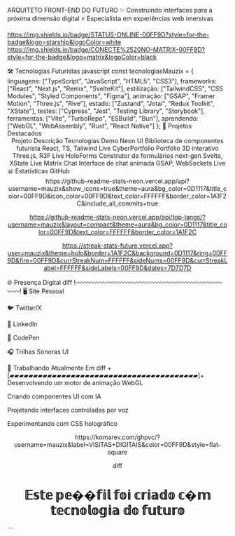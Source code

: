ARQUITETO FRONT-END DO FUTURO
✨ Construindo interfaces para a próxima dimensão digital
⚡ Especialista em experiências web imersivas

https://img.shields.io/badge/STATUS-ONLINE-00FF9D?style=for-the-badge&logo=starship&logoColor=white
https://img.shields.io/badge/CONECTE%2520NO-MATRIX-00FF9D?style=for-the-badge&logo=matrix&logoColor=black

</div>
🛠️ Tecnologias Futuristas
javascript
const tecnologiasMauzix = {
  linguagens: ["TypeScript", "JavaScript", "HTML5", "CSS3"],
  frameworks: ["React", "Next.js", "Remix", "SvelteKit"],
  estilização: ["TailwindCSS", "CSS Modules", "Styled Components", "Figma"],
  animação: ["GSAP", "Framer Motion", "Three.js", "Rive"],
  estado: ["Zustand", "Jotai", "Redux Toolkit", "XState"],
  testes: ["Cypress", "Jest", "Testing Library", "Storybook"],
  ferramentas: ["Vite", "TurboRepo", "ESBuild", "Bun"],
  aprendendo: ["WebGL", "WebAssembly", "Rust", "React Native"]
};
🚀 Projetos Destacados
<div align="center">
Projeto	Descrição	Tecnologias	Demo
Neon UI	Biblioteca de componentes futurista	React, TS, Tailwind	Live
CyberPortfolio	Portfólio 3D interativo	Three.js, R3F	Live
HoloForms	Construtor de formulários next-gen	Svelte, XState	Live
Matrix Chat	Interface de chat animada	GSAP, WebSockets	Live
</div>
📊 Estatísticas GitHub
<div align="center">
https://github-readme-stats-neon.vercel.app/api?username=mauzix&show_icons=true&theme=aura&bg_color=0D1117&title_color=00FF9D&icon_color=00FF9D&text_color=FFFFFF&border_color=1A1F2C&include_all_commits=true

https://github-readme-stats-neon.vercel.app/api/top-langs/?username=mauzix&layout=compact&theme=aura&bg_color=0D1117&title_color=00FF9D&text_color=FFFFFF&border_color=1A1F2C

https://streak-stats-future.vercel.app?user=mauzix&theme=holo&border=1A1F2C&background=0D1117&ring=00FF9D&fire=00FF9D&currStreakNum=FFFFFF&sideNums=00FF9D&currStreakLabel=FFFFFF&sideLabels=00FF9D&dates=7D7D7D

</div>
🌐 Presença Digital
diff
!〰️〰️〰️〰️〰️〰️〰️〰️〰️〰️〰️〰️〰️〰️〰️〰️〰️〰️〰️〰️〰️〰️〰️〰️〰️〰️!
🖥️ Site Pessoal

🐦 Twitter/X

💼 LinkedIn

🎨 CodePen

🎧 Trilhas Sonoras UI

🔮 Trabalhando Atualmente Em
diff
+[▰▰▰▰▰▰▰▰▰▰▰▰▰▰▰▰▰▰▰▰▰▰▰▰▰▰▰▰▰▰▰▰▰▰▰▰▰▰▰▰]+
Desenvolvendo um motor de animação WebGL

Criando componentes UI com IA

Projetando interfaces controladas por voz

Experimentando com CSS holográfico

<div align="center">
https://komarev.com/ghpvc/?username=mauzix&label=VISITAS+DIGITAIS&color=00FF9D&style=flat-square

diff
# 𝔼𝕤𝕥𝕖 𝕡𝕖��𝕗𝕚𝕝 𝕗𝕠𝕚 𝕔𝕣𝕚𝕒𝕕𝕠 𝕔�𝕞 𝕥𝕖𝕔𝕟𝕠𝕝𝕠𝕘𝕚𝕒 𝕕𝕠 𝕗𝕦𝕥𝕦𝕣𝕠
</div> ```
